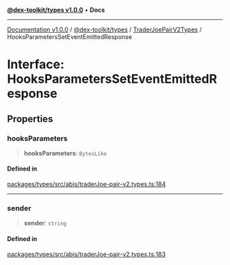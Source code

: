 [**@dex-toolkit/types v1.0.0**](../../../README.md) • **Docs**

***

[Documentation v1.0.0](../../../../../packages.md) / [@dex-toolkit/types](../../../README.md) / [TraderJoePairV2Types](../README.md) / HooksParametersSetEventEmittedResponse

# Interface: HooksParametersSetEventEmittedResponse

## Properties

### hooksParameters

> **hooksParameters**: `BytesLike`

#### Defined in

[packages/types/src/abis/traderJoe-pair-v2.types.ts:184](https://github.com/niZmosis/dex-toolkit/blob/3d8b41b44787b30fbea5de3ab4737662ffb61bc8/packages/types/src/abis/traderJoe-pair-v2.types.ts#L184)

***

### sender

> **sender**: `string`

#### Defined in

[packages/types/src/abis/traderJoe-pair-v2.types.ts:183](https://github.com/niZmosis/dex-toolkit/blob/3d8b41b44787b30fbea5de3ab4737662ffb61bc8/packages/types/src/abis/traderJoe-pair-v2.types.ts#L183)

